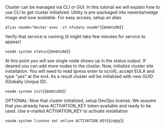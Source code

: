 Cluster can be managed via CLI or GUI. In this tutorial we will explain how to use CLI to get cluster initialized.
Utility is pre-packaged into nexenta/nedge image and now available. For easy access, setup an alias

`
alias neadm="docker exec -it nfsdata neadm"
`{{execute}}

Verify that service is running (it might take few minutes for service to appear)

`
neadm system status
`{{execute}}

At this point you will see single node shows up in the status output. If desired you can add more nodes to the cluster.
Now, initialize cluster site installation. You will need to read (press enter to scroll), accept EULA and type "yes" at the end.
As a result cluster will be initialized with new GUID (Globally Unique ID).

`
neadm system init
`{{execute}}

OPTIONAL:
Now that cluster initialized, setup DevOps license. We assume that you already have ACTIVATION_KEY token available and ready to be used.
Use e-mailed ACTIVATION_KEY to activate installation

`
neadm system license set online ACTIVATION_KEY
`{{copy}}
